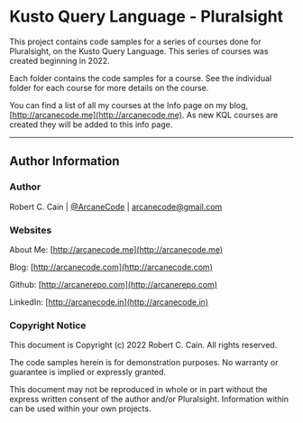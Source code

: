 # Kusto Query Language - Pluralsight

This project contains code samples for a series of courses done for Pluralsight, on the Kusto Query Language. This series of courses was created beginning in 2022.

Each folder contains the code samples for a course. See the individual folder for each course for more details on the course.

You can find a list of all my courses at the Info page on my blog, [http://arcanecode.me](http://arcanecode.me). As new KQL courses are created they will be added to this info page.

---

## Author Information

### Author

Robert C. Cain | [@ArcaneCode](https://twitter.com/arcanecode) | arcanecode@gmail.com

### Websites

About Me: [http://arcanecode.me](http://arcanecode.me)

Blog: [http://arcanecode.com](http://arcanecode.com)

Github: [http://arcanerepo.com](http://arcanerepo.com)

LinkedIn: [http://arcanecode.in](http://arcanecode.in)

### Copyright Notice

This document is Copyright (c) 2022 Robert C. Cain. All rights reserved.

The code samples herein is for demonstration purposes. No warranty or guarantee is implied or expressly granted.

This document may not be reproduced in whole or in part without the express written consent of the author and/or Pluralsight. Information within can be used within your own projects.
